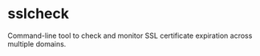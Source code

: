 # sslcheck
Command-line tool to check and monitor SSL certificate expiration across multiple domains.
